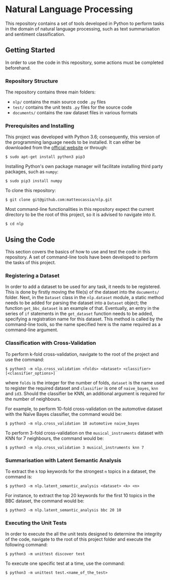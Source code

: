 # Natural Language Processing 
This repository contains a set of tools developed in Python to perform tasks in the domain of natural language processing, such as text summarisation and sentiment classification.
## Getting Started
In order to use the code in this repository, some actions must be completed beforehand.
### Repository Structure
The repository contains three main folders:
* `nlp/` contains the main source code `.py` files
* `test/` contains the unit tests `.py` files for the source code
* `documents/` contains the raw dataset files in various formats
### Prerequisites and Installing
This project was developed with Python 3.6; consequently, this version of the programming language needs to be installed. It can either be downloaded from the [official website](https://www.python.org/getit/) or through:
```
$ sudo apt-get install python3 pip3
```
Installing Python's own package manager will facilitate installing third party packages, such as `numpy`:
```
$ sudo pip3 install numpy
```
To clone this repository:
```
$ git clone git@github.com:matteocassia/nlp.git
```
Most command-line functionalities in this repository expect the current directory to be the root of this project, so it is advised to navigate into it.
```
$ cd nlp
```
## Using the Code
This section covers the basics of how to use and test the code in this repository. A set of command-line tools have been developed to perform the tasks of this project.
### Registering a Dataset
In order to add a dataset to be used for any task, it needs to be registered. This is done by firstly moving the file(s) of the dataset into the `documents/` folder. Next, in the `Dataset` class in the `nlp.dataset` module, a static method needs to be added for parsing the dataset into a `Dataset` object; the function `get_bbc_dataset` is an example of that. Eventually, an entry in the series of `if` statements in the `get_dataset` function needs to be added, specifying a registration name for this dataset. This method is called by the command-line tools, so the name specified here is the name required as a command-line argument.

### Classification with Cross-Validation
To perform k-fold cross-validation, navigate to the root of the project and use the command:
```
$ python3 -m nlp.cross_validation <folds> <dataset> <classifier> [<classifier_options>]
```
where `folds` is the integer for the number of folds, `dataset` is the name used to register the required dataset and `classifier` is one of `naive_bayes`, `knn` and `id3`. Should the classifier be KNN, an additional argument is required for the number of neighbours.

For example, to perform 10-fold cross-validation on the automotive dataset with the Naïve Bayes classifier, the command would be:
```
$ python3 -m nlp.cross_validation 10 automotive naive_bayes
```
To perform 3-fold cross-validation on the `musical_instruments` dataset with KNN for 7 neighbours, the command would be:
```
$ python3 -m nlp.cross_validation 3 musical_instruments knn 7
```
### Summarisation with Latent Semantic Analysis
To extract the `k` top keywords for the strongest `n` topics in a dataset, the command is:
```
$ python3 -m nlp.latent_semantic_analysis <dataset> <k> <n>
```
For instance, to extract the top 20 keywords for the first 10 topics in the BBC dataset, the command would be:
```
$ python3 -m nlp.latent_semantic_analysis bbc 20 10
```
### Executing the Unit Tests
In order to execute the all the unit tests designed to determine the integrity of the code, navigate to the root of this project folder and execute the following command:
```
$ python3 -m unittest discover test
```
To execute one specific test at a time, use the command:
```
$ python3 -m unittest test.<name_of_the_test>
```
